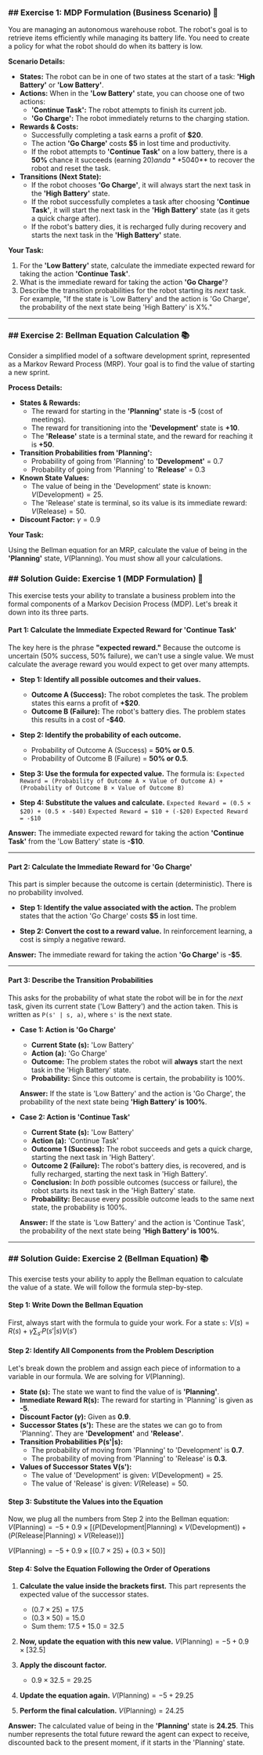 ### ## Exercise 1: MDP Formulation (Business Scenario) 🤖

You are managing an autonomous warehouse robot. The robot's goal is to retrieve items efficiently while managing its battery life. You need to create a policy for what the robot should do when its battery is low.

**Scenario Details:**

* **States:** The robot can be in one of two states at the start of a task: **'High Battery'** or **'Low Battery'**.
* **Actions:** When in the **'Low Battery'** state, you can choose one of two actions:
    * **'Continue Task':** The robot attempts to finish its current job.
    * **'Go Charge':** The robot immediately returns to the charging station.
* **Rewards & Costs:**
    * Successfully completing a task earns a profit of **$20**.
    * The action **'Go Charge'** costs **$5** in lost time and productivity.
    * If the robot attempts to **'Continue Task'** on a low battery, there is a **50%** chance it succeeds (earning $20) and a **50%** chance its battery dies mid-task, which costs **$40** to recover the robot and reset the task.
* **Transitions (Next State):**
    * If the robot chooses **'Go Charge'**, it will always start the next task in the **'High Battery'** state.
    * If the robot successfully completes a task after choosing **'Continue Task'**, it will start the next task in the **'High Battery'** state (as it gets a quick charge after).
    * If the robot's battery dies, it is recharged fully during recovery and starts the next task in the **'High Battery'** state.

**Your Task:**

1.  For the **'Low Battery'** state, calculate the immediate expected reward for taking the action **'Continue Task'**.
2.  What is the immediate reward for taking the action **'Go Charge'**?
3.  Describe the transition probabilities for the robot starting its *next* task. For example, "If the state is 'Low Battery' and the action is 'Go Charge', the probability of the next state being 'High Battery' is X%."

---

### ## Exercise 2: Bellman Equation Calculation 📚

Consider a simplified model of a software development sprint, represented as a Markov Reward Process (MRP). Your goal is to find the value of starting a new sprint.

**Process Details:**

* **States & Rewards:**
    * The reward for starting in the **'Planning'** state is **-5** (cost of meetings).
    * The reward for transitioning into the **'Development'** state is **+10**.
    * The **'Release'** state is a terminal state, and the reward for reaching it is **+50**.
* **Transition Probabilities from 'Planning':**
    * Probability of going from 'Planning' to **'Development'** = 0.7
    * Probability of going from 'Planning' to **'Release'** = 0.3
* **Known State Values:**
    * The value of being in the 'Development' state is known: $V(\text{Development}) = 25$.
    * The 'Release' state is terminal, so its value is its immediate reward: $V(\text{Release}) = 50$.
* **Discount Factor:** $\gamma = 0.9$

**Your Task:**

Using the Bellman equation for an MRP, calculate the value of being in the **'Planning'** state, $V(\text{Planning})$. You must show all your calculations.

### ## Solution Guide: Exercise 1 (MDP Formulation) 🤖

This exercise tests your ability to translate a business problem into the formal components of a Markov Decision Process (MDP). Let's break it down into its three parts.

#### **Part 1: Calculate the Immediate Expected Reward for 'Continue Task'**

The key here is the phrase **"expected reward."** Because the outcome is uncertain (50% success, 50% failure), we can't use a single value. We must calculate the average reward you would expect to get over many attempts.

* **Step 1: Identify all possible outcomes and their values.**
    * **Outcome A (Success):** The robot completes the task. The problem states this earns a profit of **+$20**.
    * **Outcome B (Failure):** The robot's battery dies. The problem states this results in a cost of **-$40**.

* **Step 2: Identify the probability of each outcome.**
    * Probability of Outcome A (Success) = **50% or 0.5**.
    * Probability of Outcome B (Failure) = **50% or 0.5**.

* **Step 3: Use the formula for expected value.**
    The formula is:
    `Expected Reward = (Probability of Outcome A × Value of Outcome A) + (Probability of Outcome B × Value of Outcome B)`

* **Step 4: Substitute the values and calculate.**
    `Expected Reward = (0.5 × $20) + (0.5 × -$40)`
    `Expected Reward = $10 + (-$20)`
    `Expected Reward = -$10`

**Answer:** The immediate expected reward for taking the action **'Continue Task'** from the 'Low Battery' state is **-$10**.

***

#### **Part 2: Calculate the Immediate Reward for 'Go Charge'**

This part is simpler because the outcome is certain (deterministic). There is no probability involved.

* **Step 1: Identify the value associated with the action.**
    The problem states that the action 'Go Charge' costs **$5** in lost time.

* **Step 2: Convert the cost to a reward value.**
    In reinforcement learning, a cost is simply a negative reward.

**Answer:** The immediate reward for taking the action **'Go Charge'** is **-$5**.

***

#### **Part 3: Describe the Transition Probabilities**

This asks for the probability of what state the robot will be in for the *next* task, given its current state ('Low Battery') and the action taken. This is written as `P(s' | s, a)`, where `s'` is the next state.

* **Case 1: Action is 'Go Charge'**
    * **Current State (s):** 'Low Battery'
    * **Action (a):** 'Go Charge'
    * **Outcome:** The problem states the robot will **always** start the next task in the 'High Battery' state.
    * **Probability:** Since this outcome is certain, the probability is 100%.

    **Answer:** If the state is 'Low Battery' and the action is 'Go Charge', the probability of the next state being **'High Battery' is 100%**.

* **Case 2: Action is 'Continue Task'**
    * **Current State (s):** 'Low Battery'
    * **Action (a):** 'Continue Task'
    * **Outcome 1 (Success):** The robot succeeds and gets a quick charge, starting the next task in 'High Battery'.
    * **Outcome 2 (Failure):** The robot's battery dies, is recovered, and is fully recharged, starting the next task in 'High Battery'.
    * **Conclusion:** In *both* possible outcomes (success or failure), the robot starts its next task in the 'High Battery' state.
    * **Probability:** Because every possible outcome leads to the same next state, the probability is 100%.

    **Answer:** If the state is 'Low Battery' and the action is 'Continue Task', the probability of the next state being **'High Battery' is 100%**.

---

### ## Solution Guide: Exercise 2 (Bellman Equation) 📚

This exercise tests your ability to apply the Bellman equation to calculate the value of a state. We will follow the formula step-by-step.

#### **Step 1: Write Down the Bellman Equation**

First, always start with the formula to guide your work. For a state `s`:
$V(s) = R(s) + \gamma \sum_{s'} P(s'|s)V(s')$

#### **Step 2: Identify All Components from the Problem Description**

Let's break down the problem and assign each piece of information to a variable in our formula. We are solving for $V(\text{Planning})$.

* **State (s):** The state we want to find the value of is **'Planning'**.
* **Immediate Reward R(s):** The reward for starting in 'Planning' is given as **-5**.
* **Discount Factor ($\gamma$):** Given as **0.9**.
* **Successor States (s'):** These are the states we can go to from 'Planning'. They are **'Development'** and **'Release'**.
* **Transition Probabilities P(s'|s):**
    * The probability of moving from 'Planning' to 'Development' is **0.7**.
    * The probability of moving from 'Planning' to 'Release' is **0.3**.
* **Values of Successor States V(s'):**
    * The value of 'Development' is given: $V(\text{Development}) = 25$.
    * The value of 'Release' is given: $V(\text{Release}) = 50$.

#### **Step 3: Substitute the Values into the Equation**

Now, we plug all the numbers from Step 2 into the Bellman equation:
$V(\text{Planning}) = -5 + 0.9 \times [ (P(\text{Development}|\text{Planning}) \times V(\text{Development})) + (P(\text{Release}|\text{Planning}) \times V(\text{Release})) ]$

$V(\text{Planning}) = -5 + 0.9 \times [ (0.7 \times 25) + (0.3 \times 50) ]$

#### **Step 4: Solve the Equation Following the Order of Operations**

1.  **Calculate the value inside the brackets first.** This part represents the expected value of the successor states.
    * $(0.7 \times 25) = 17.5$
    * $(0.3 \times 50) = 15.0$
    * Sum them: $17.5 + 15.0 = 32.5$

2.  **Now, update the equation with this new value.**
    $V(\text{Planning}) = -5 + 0.9 \times [32.5]$

3.  **Apply the discount factor.**
    * $0.9 \times 32.5 = 29.25$

4.  **Update the equation again.**
    $V(\text{Planning}) = -5 + 29.25$

5.  **Perform the final calculation.**
    $V(\text{Planning}) = 24.25$

**Answer:** The calculated value of being in the **'Planning'** state is **24.25**. This number represents the total future reward the agent can expect to receive, discounted back to the present moment, if it starts in the 'Planning' state.